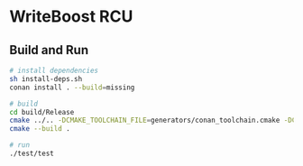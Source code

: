 # WriteBoost RCU

## Build and Run

```sh
# install dependencies
sh install-deps.sh
conan install . --build=missing

# build
cd build/Release
cmake ../.. -DCMAKE_TOOLCHAIN_FILE=generators/conan_toolchain.cmake -DCMAKE_BUILD_TYPE=Release
cmake --build .

# run
./test/test
```
